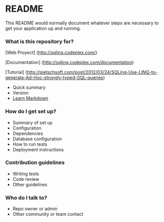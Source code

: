 # README #

This README would normally document whatever steps are necessary to get your application up and running.

### What is this repository for? ###
[Web Proyect] (http://sqlinq.codeplex.com/)

[Documentation] (http://sqlinq.codeplex.com/documentation)

[Tutorial] (http://pietschsoft.com/post/2012/03/24/SQLinq-Use-LINQ-to-generate-Ad-Hoc-strongly-typed-SQL-queries)

* Quick summary
* Version
* [Learn Markdown](https://bitbucket.org/tutorials/markdowndemo)

### How do I get set up? ###

* Summary of set up
* Configuration
* Dependencies
* Database configuration
* How to run tests
* Deployment instructions

### Contribution guidelines ###

* Writing tests
* Code review
* Other guidelines

### Who do I talk to? ###

* Repo owner or admin
* Other community or team contact
